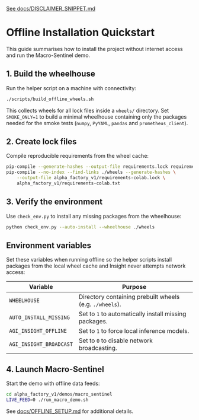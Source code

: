 [See docs/DISCLAIMER_SNIPPET.md](../docs/DISCLAIMER_SNIPPET.md)

# Offline Installation Quickstart


This guide summarises how to install the project without internet access and run the Macro-Sentinel demo.

## 1. Build the wheelhouse
Run the helper script on a machine with connectivity:

```bash
./scripts/build_offline_wheels.sh
```

This collects wheels for all lock files inside a `wheels/` directory. Set
`SMOKE_ONLY=1` to build a minimal wheelhouse containing only the packages needed
for the smoke tests (`numpy`, `PyYAML`, `pandas` and `prometheus_client`).

## 2. Create lock files
Compile reproducible requirements from the wheel cache:

```bash
pip-compile --generate-hashes --output-file requirements.lock requirements.txt
pip-compile --no-index --find-links ./wheels --generate-hashes \
    --output-file alpha_factory_v1/requirements-colab.lock \
    alpha_factory_v1/requirements-colab.txt
```

## 3. Verify the environment
Use `check_env.py` to install any missing packages from the wheelhouse:

```bash
python check_env.py --auto-install --wheelhouse ./wheels
```

## Environment variables
Set these variables when running offline so the helper scripts install
packages from the local wheel cache and Insight never attempts network
access:

| Variable | Purpose |
|----------|---------|
| `WHEELHOUSE` | Directory containing prebuilt wheels (e.g. `./wheels`). |
| `AUTO_INSTALL_MISSING` | Set to `1` to automatically install missing packages. |
| `AGI_INSIGHT_OFFLINE` | Set to `1` to force local inference models. |
| `AGI_INSIGHT_BROADCAST` | Set to `0` to disable network broadcasting. |

## 4. Launch Macro-Sentinel
Start the demo with offline data feeds:

```bash
cd alpha_factory_v1/demos/macro_sentinel
LIVE_FEED=0 ./run_macro_demo.sh
```

See [docs/OFFLINE_SETUP.md](OFFLINE_SETUP.md) for additional details.

